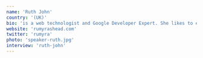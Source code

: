 ```yaml
---
name: 'Ruth John'
country: '(UK)'
bio: 'is a web technologist and Google Developer Expert. She likes to educate and inspire people with new web technologies. Her favourite things include interactive audio/visual installations and 80s cartoons, usually at the same time!'
website: 'rumyrashead.com'
twitter: 'rumyra'
photo: 'speaker-ruth.jpg'
interview: 'ruth-john'
---
```

